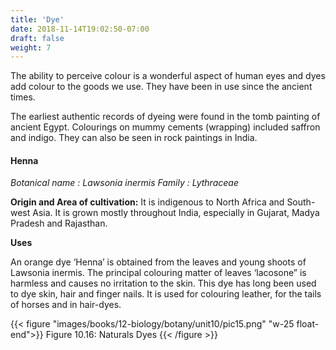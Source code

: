```yaml
---
title: 'Dye'
date: 2018-11-14T19:02:50-07:00
draft: false
weight: 7
---
```


The ability to perceive colour is a wonderful
aspect of human eyes and dyes add colour to
the goods we use. They have been in use since
the ancient times.

The earliest authentic records of dyeing
were found in the tomb painting of ancient
Egypt. Colourings on mummy cements
(wrapping) included saffron and indigo. They
can also be seen in rock paintings in India.

#### Henna
*Botanical name : Lawsonia inermis*
*Family : Lythraceae*

**Origin and Area of cultivation:** It is indigenous
to North Africa and South-west Asia. It is
grown mostly throughout India, especially in
Gujarat, Madya Pradesh and Rajasthan.

**Uses**

An orange dye ‘Henna’ is obtained from the
leaves and young shoots of Lawsonia inermis. The
principal colouring matter of leaves ‘lacosone”
is harmless and causes no irritation to the skin.
This dye has long been used to dye skin, hair and
finger nails. It is used for colouring leather, for
the tails of horses and in hair-dyes.

{{< figure "images/books/12-biology/botany/unit10/pic15.png" "w-25 float-end">}}
Figure 10.16: Naturals Dyes
{{< /figure >}}
